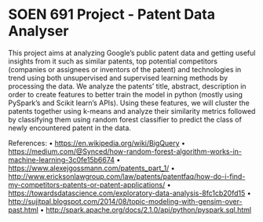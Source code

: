 # SOEN 691 Project - Patent Data Analyser
This project aims at analyzing Google’s public patent data and getting useful insights from it such as similar patents, top potential competitors (companies or assignees or inventors of the patent) and technologies in trend using both unsupervised and supervised learning methods by processing the data. We analyze the patents’ title, abstract, description in order to create features to better train the model in python (mostly using PySpark’s and Scikit learn’s APIs). Using these features, we will cluster the patents together using k-means and analyze their similarity metrics followed by classifying them using random forest classifier to predict the class of newly encountered patent in the data.

References:
•	https://en.wikipedia.org/wiki/BigQuery
•	https://medium.com/@Synced/how-random-forest-algorithm-works-in-machine-learning-3c0fe15b6674
•	https://www.alexejgossmann.com/patents_part_1/
•	http://www.ericksonlawgroup.com/law/patents/patentfaq/how-do-i-find-my-competitors-patents-or-patent-applications/
•	https://towardsdatascience.com/exploratory-data-analysis-8fc1cb20fd15
•	http://sujitpal.blogspot.com/2014/08/topic-modeling-with-gensim-over-past.html
•	http://spark.apache.org/docs/2.1.0/api/python/pyspark.sql.html


